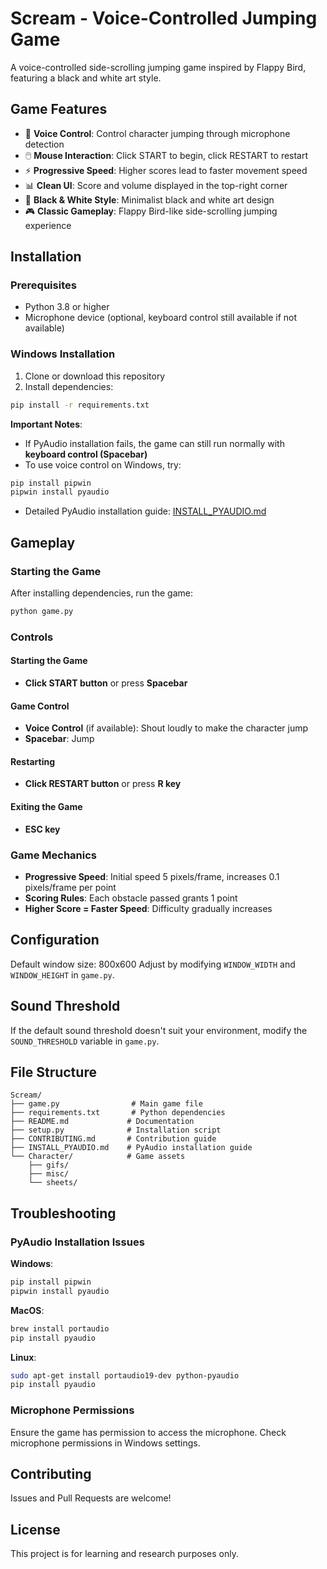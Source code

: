 # Scream - Voice-Controlled Jumping Game

A voice-controlled side-scrolling jumping game inspired by Flappy Bird, featuring a black and white art style.

## Game Features

- 🎤 **Voice Control**: Control character jumping through microphone detection
- 🖱️ **Mouse Interaction**: Click START to begin, click RESTART to restart
- ⚡ **Progressive Speed**: Higher scores lead to faster movement speed
- 📊 **Clean UI**: Score and volume displayed in the top-right corner
- 🎨 **Black & White Style**: Minimalist black and white art design
- 🎮 **Classic Gameplay**: Flappy Bird-like side-scrolling jumping experience

## Installation

### Prerequisites
- Python 3.8 or higher
- Microphone device (optional, keyboard control still available if not available)

### Windows Installation

1. Clone or download this repository
2. Install dependencies:
```bash
pip install -r requirements.txt
```

**Important Notes**:
- If PyAudio installation fails, the game can still run normally with **keyboard control (Spacebar)**
- To use voice control on Windows, try:
```bash
pip install pipwin
pipwin install pyaudio
```
- Detailed PyAudio installation guide: [INSTALL_PYAUDIO.md](INSTALL_PYAUDIO.md)

## Gameplay

### Starting the Game

After installing dependencies, run the game:
```bash
python game.py
```

### Controls

#### Starting the Game
- **Click START button** or press **Spacebar**

#### Game Control
- **Voice Control** (if available): Shout loudly to make the character jump
- **Spacebar**: Jump

#### Restarting
- **Click RESTART button** or press **R key**

#### Exiting the Game
- **ESC key**

### Game Mechanics

- **Progressive Speed**: Initial speed 5 pixels/frame, increases 0.1 pixels/frame per point
- **Scoring Rules**: Each obstacle passed grants 1 point
- **Higher Score = Faster Speed**: Difficulty gradually increases

## Configuration

Default window size: 800x600
Adjust by modifying `WINDOW_WIDTH` and `WINDOW_HEIGHT` in `game.py`.

## Sound Threshold

If the default sound threshold doesn't suit your environment, modify the `SOUND_THRESHOLD` variable in `game.py`.

## File Structure

```
Scream/
├── game.py                # Main game file
├── requirements.txt       # Python dependencies
├── README.md             # Documentation
├── setup.py              # Installation script
├── CONTRIBUTING.md       # Contribution guide
├── INSTALL_PYAUDIO.md    # PyAudio installation guide
└── Character/            # Game assets
    ├── gifs/
    ├── misc/
    └── sheets/
```

## Troubleshooting

### PyAudio Installation Issues

**Windows**:
```bash
pip install pipwin
pipwin install pyaudio
```

**MacOS**:
```bash
brew install portaudio
pip install pyaudio
```

**Linux**:
```bash
sudo apt-get install portaudio19-dev python-pyaudio
pip install pyaudio
```

### Microphone Permissions

Ensure the game has permission to access the microphone. Check microphone permissions in Windows settings.

## Contributing

Issues and Pull Requests are welcome!

## License

This project is for learning and research purposes only.
